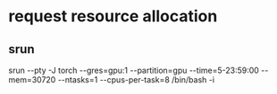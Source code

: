 # request resource allocation
## srun
srun --pty -J torch --gres=gpu:1 --partition=gpu --time=5-23:59:00 --mem=30720 --ntasks=1 --cpus-per-task=8 /bin/bash -i
